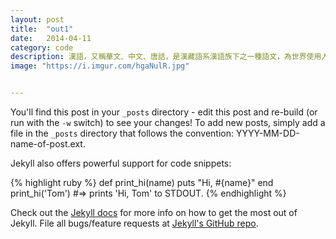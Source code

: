 ```yaml
---
layout: post
title:  "out1"
date:   2014-04-11
category: code
description: 漢語，又稱華文、中文、唐話，是漢藏語系漢語族下之一種語文，為世界使用人數最多的語言，目前世界有六分之一人口做為母語。漢語有多種分支語言，當中現代標準漢語為現行的漢語通用語，為中華人民共和國的國家通用語言、以及中華民國的國語。
image: "https://i.imgur.com/hgaNulR.jpg"


---
```


You'll find this post in your `_posts` directory - edit this post and re-build (or run with the `-w` switch) to see your changes!
To add new posts, simply add a file in the `_posts` directory that follows the convention: YYYY-MM-DD-name-of-post.ext.

Jekyll also offers powerful support for code snippets:

{% highlight ruby %}
def print_hi(name)
  puts "Hi, #{name}"
end
print_hi('Tom')
#=> prints 'Hi, Tom' to STDOUT.
{% endhighlight %}

Check out the [Jekyll docs][jekyll] for more info on how to get the most out of Jekyll. File all bugs/feature requests at [Jekyll's GitHub repo][jekyll-gh].

[jekyll-gh]: https://github.com/mojombo/jekyll
[jekyll]:    http://jekyllrb.com
